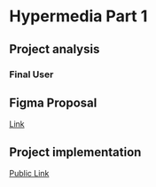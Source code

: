 # Hypermedia Part 1

## Project analysis

### Final User

## Figma Proposal
[Link](https://www.figma.com/file/FQA77s4NdwsyQsh6YvRB3n/Curriculum)
## Project implementation
[Public Link](https://u1972847.github.io/p1/)

